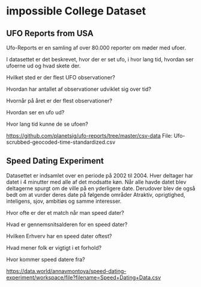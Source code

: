 # impossible College Dataset

## UFO Reports from USA

Ufo-Reports er en samling af over 80.000 reporter om møder med ufoer.

I datasettet er det beskrevet, hvor der er set ufo, i hvor lang tid, hvordan ser ufoerne ud og hvad skete der.

Hvilket sted er der flest UFO observationer?

Hvordan har antallet af observationer udviklet sig over tid?

Hvornår på året er der flest observationer?

Hvordan ser en ufo ud?

Hvor lang tid kunne de se ufoen?

https://github.com/planetsig/ufo-reports/tree/master/csv-data
File: Ufo-scrubbed-geocoded-time-standardized.csv


## Speed Dating Experiment

Datasettet er indsamlet over en periode på 2002 til 2004. Hver deltager har datet i 4 minutter med alle af det modsatte køn. Når alle havde datet blev deltagerne spurgt om de ville på en yderligere date. Derudover blev de også bedt om at vurder deres date på følgende områder Atraktiv, oprigtighed, inteligens, sjov, ambitiøs og samme interesser.

Hvor ofte er der et match når man speed dater?

Hvad er gennemsnitsalderen for en speed dater?

Hvilken Erhverv har en speed dater oftest?

Hvad mener folk er vigtigt i et forhold?

Hvor kommer speed datere fra?

https://data.world/annavmontoya/speed-dating-experiment/workspace/file?filename=Speed+Dating+Data.csv
